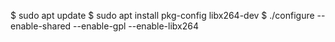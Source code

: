 $ sudo apt update
$ sudo apt install pkg-config libx264-dev
$ ./configure --enable-shared --enable-gpl --enable-libx264
